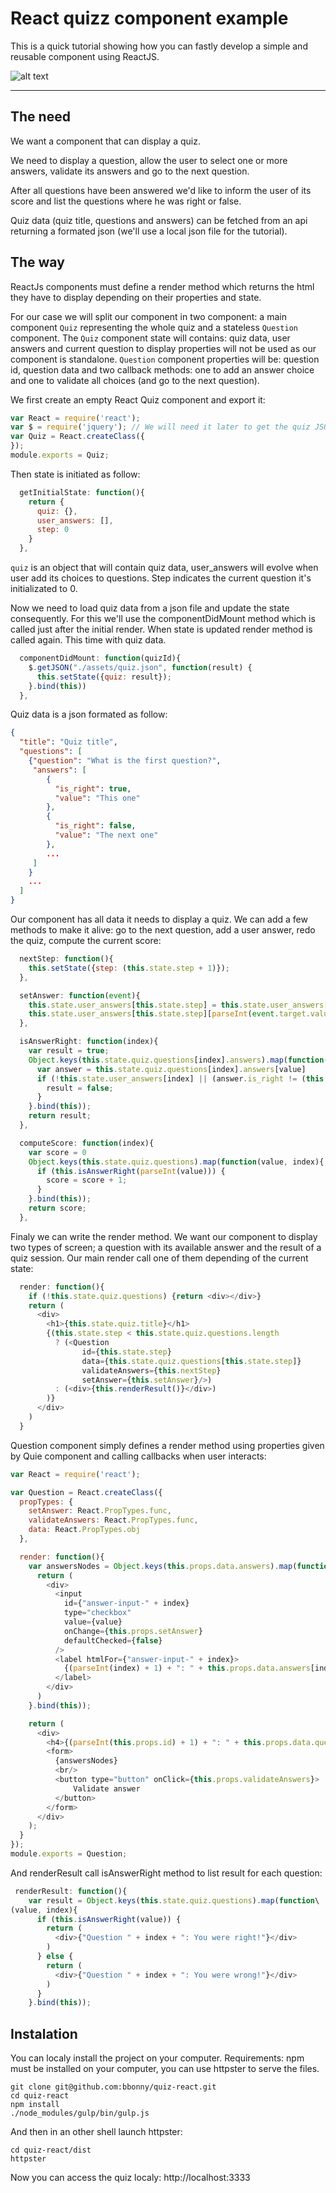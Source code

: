 React quizz component example
=============================
This is a quick tutorial showing how you can fastly develop a simple and reusable component using ReactJS.

![alt text](https://github.com/bbonny/quiz-react/blob/master/src/assets/head.png "Head")

----------


The need
-------------

We want a component that can display a quiz.

We need to display a question, allow the user to select one or more answers, validate its answers and go to the next question.

After all questions have been answered we'd like to inform the user of its score and list the questions where he was right or false.

Quiz data (quiz title, questions and answers) can be fetched from an api returning a formated json (we'll use a local json file for the tutorial).

The way
-------------

ReactJs components must define a render method which returns the html they have to display depending on their properties and state.

For our case we will split our component in two component: a main component ```Quiz``` representing the whole quiz and a stateless ```Question``` component. The ```Quiz``` component state will contains: quiz data, user answers and current question to display properties will not be used as our component is standalone.
```Question``` component properties will be: question id, question data and two callback methods: one to add an answer choice and one to validate all choices (and go to the next question).

We first create an empty React Quiz component and export it:
```javascript
var React = require('react');
var $ = require('jquery'); // We will need it later to get the quiz JSON
var Quiz = React.createClass({
});
module.exports = Quiz;
```

Then state is initiated as follow:
```javascript
  getInitialState: function(){
    return {
      quiz: {},
      user_answers: [],
      step: 0
    }
  },
```
```quiz``` is an object that will contain quiz data, user_answers will evolve when user add its choices to questions. Step indicates the current question it's initializated to 0.

Now we need to load quiz data from a json file and update the state consequently. For this we'll use the componentDidMount method which is called just after the initial render.
When state is updated render method is called again. This time with quiz data.
```javascript
  componentDidMount: function(quizId){
    $.getJSON("./assets/quiz.json", function(result) {
      this.setState({quiz: result});
    }.bind(this))
  },
```
Quiz data is a json formated as follow:
```json
{
  "title": "Quiz title",
  "questions": [
    {"question": "What is the first question?",
     "answers": [
        {
          "is_right": true,
          "value": "This one"
        },
        {
          "is_right": false,
          "value": "The next one"
        },
        ...
     ]
    }
    ...
  ]
}
```

Our component has all data it needs to display a quiz. We can add a few methods to make it alive: go to the next question, add a user answer, redo the quiz, compute the current score:
```javascript
  nextStep: function(){
    this.setState({step: (this.state.step + 1)});
  },

  setAnswer: function(event){
    this.state.user_answers[this.state.step] = this.state.user_answers[this.state.step] || [];
    this.state.user_answers[this.state.step][parseInt(event.target.value)] = event.target.checked;
  },

  isAnswerRight: function(index){
    var result = true;
    Object.keys(this.state.quiz.questions[index].answers).map(function(value, answer_index){
      var answer = this.state.quiz.questions[index].answers[value]
      if (!this.state.user_answers[index] || (answer.is_right != (this.state.user_answers[index][value] || false))) {
        result = false;
      }
    }.bind(this));
    return result;
  },

  computeScore: function(index){
    var score = 0
    Object.keys(this.state.quiz.questions).map(function(value, index){
      if (this.isAnswerRight(parseInt(value))) {
        score = score + 1;
      }
    }.bind(this));
    return score;
  },
```

Finaly we can write the render method. We want our component to display two types of screen; a question with its available answer and the result of a quiz session. Our main render call one of them depending of the current state:
```javascript
  render: function(){
    if (!this.state.quiz.questions) {return <div></div>}
    return (
      <div>
        <h1>{this.state.quiz.title}</h1>
        {(this.state.step < this.state.quiz.questions.length
          ? (<Question
                id={this.state.step}
                data={this.state.quiz.questions[this.state.step]}
                validateAnswers={this.nextStep}
                setAnswer={this.setAnswer}/>)
          : (<div>{this.renderResult()}</div>)
        )}
      </div>
    )
  }
```

Question component simply defines a render method using properties given by Quie component and calling callbacks when user interacts:
```javascript
var React = require('react');

var Question = React.createClass({
  propTypes: {
    setAnswer: React.PropTypes.func,
    validateAnswers: React.PropTypes.func,
    data: React.PropTypes.obj
  },

  render: function(){
    var answersNodes = Object.keys(this.props.data.answers).map(function(value, index){
      return (
        <div>
          <input
            id={"answer-input-" + index}
            type="checkbox"
            value={value}
            onChange={this.props.setAnswer}
            defaultChecked={false}
          />
          <label htmlFor={"answer-input-" + index}>
            {(parseInt(index) + 1) + ": " + this.props.data.answers[index].value}
          </label>
        </div>
      )
    }.bind(this));

    return (
      <div>
        <h4>{(parseInt(this.props.id) + 1) + ": " + this.props.data.question}</h4>
        <form>
          {answersNodes}
          <br/>
          <button type="button" onClick={this.props.validateAnswers}>
              Validate answer
          </button>
        </form>
      </div>
    );
  }
});
module.exports = Question;
``` 

And renderResult call isAnswerRight method to list result for each question:
```javascript
 renderResult: function(){
    var result = Object.keys(this.state.quiz.questions).map(function\
(value, index){
      if (this.isAnswerRight(value)) {
        return (
          <div>{"Question " + index + ": You were right!"}</div>
        )
      } else {
        return (
          <div>{"Question " + index + ": You were wrong!"}</div>
        )
      }
    }.bind(this));
```

Instalation
-------------

You can localy install the project on your computer.
Requirements: npm must be installed on your computer, you can use httpster to serve the files.

```
git clone git@github.com:bbonny/quiz-react.git
cd quiz-react
npm install
./node_modules/gulp/bin/gulp.js
```

And then in an other shell launch httpster:
```
cd quiz-react/dist
httpster
```
Now you can access the quiz localy: http://localhost:3333
